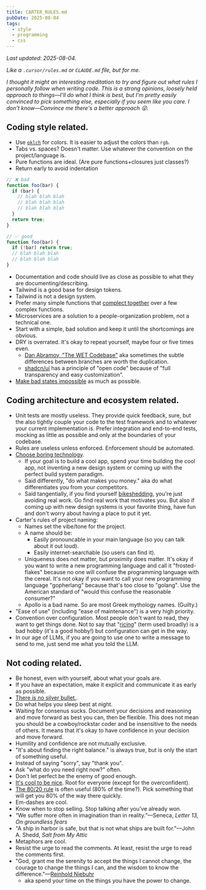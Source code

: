 ```yaml
---
title: CARTER_RULES.md
pubDate: 2025-08-04
tags:
  - style
  - programming
  - css
---
```


_Last updated: 2025-08-04._

_Like a `.cursor/rules.md` or `CLAUDE.md` file, but for me._

_I thought it might an interesting meditation to try and figure out what rules I personally follow when writing code. This is a _strong opinions, loosely held_ approach to things—I'll do what I think is best, but I'm pretty easily convinced to pick something else, especially if you seem like you care. I don't know—Convince me there's a better approach 😜._

## Coding style related.
* Use [`oklch`](https://evilmartians.com/chronicles/oklch-in-css-why-quit-rgb-hsl) for colors. It is easier to adjust the colors than `rgb`.
* Tabs vs. spaces? Doesn't matter. Use whatever the convention on the project/language is.
* Pure functions are ideal. (Are pure functions+closures just classes?)
* Return early to avoid indentation

```js
// ❌ bad
function foo(bar) {
  if (bar) {
    // blah blah blah
    // blah blah blah
    // blah blah blah
  }
  return true;
}

// ✅ good
function foo(bar) {
  if (!bar) return true;
  // blah blah blah
  // blah blah blah
}
```

* Documentation and code should live as close as possible to what they are documenting/describing.
* Tailwind is a good base for design tokens.
* Tailwind is not a design system.
* Prefer many simple functions that [complect together](https://www.infoq.com/presentations/Simple-Made-Easy/) over a few complex functions.
* Microservices are a solution to a people-organization problem, not a technical one.
* Start with a simple, bad solution and keep it until the shortcomings are obvious.
* DRY is overrated. It's okay to repeat yourself, maybe four or five times even.
  * [Dan Abramov, "The WET Codebase"](https://overreacted.io/the-wet-codebase/) aka sometimes the subtle differences between branches are worth the duplication.
  * [shadcn/ui](https://ui.shadcn.com/docs) has a principle of "open code" because of "full transparency and easy customization".
* [Make bad states impossible](https://lexi-lambda.github.io/blog/2019/11/05/parse-don-t-validate/) as much as possible.

## Coding architecture and ecosystem related.
* Unit tests are mostly useless. They provide quick feedback, sure, but the also tightly couple your code to the test framework and to whatever your current implementation is. Prefer integration and end-to-end tests, mocking as little as possible and only at the boundaries of your codebase.
* Rules are useless unless enforced. Enforcement should be automated.
* [Choose boring technology](https://boringtechnology.club/). 
  * If your goal is to build a cool app, spend your time building the cool app, not inventing a new design system or coming up with the perfect build system paradigm. 
  * Said differently, "do what makes you money." aka do what differentiates you from your competitors.
  * Said tangentially, if you find yourself [bikeshedding](https://en.wikipedia.org/wiki/Law_of_triviality), you're just avoiding real work. Go find real work that motivates you. But also if coming up with new design systems is your favorite thing, have fun and don't worry about having a place to put it yet.
* Carter's rules of project naming:
  * Names set the vibe/tone for the project.
  * A name should be:
    * Easily pronouncable in your main language (so you can talk about it out loud).
    * Easily internet-searchable (so users can find it).
  * Uniqueness does not matter, but proximity does matter. It's okay if you want to write a new programming language and call it "frosted-flakes" because no one will confuse the programming language with the cereal. It's not okay if you want to call your new programming language "gopherlang" because that's too close to "golang". Use the American standard of "would this confuse the reasonable consumer?"
  * Apollo is a bad name. So are most Greek mythology names. (Guilty.)
* "Ease of use" (including "ease of maintenance") is a very high priority.
* Convention over configuration. Most people don't want to read, they want to get things done. Not to say that "[ricing](https://www.reddit.com/r/unixporn)" (term used broadly) is a bad hobby (it's a good hobby!) but configuration can get in the way.
* In our age of LLMs, if you are going to use one to write a message to send to me, just send me what you told the LLM.


## Not coding related.
* Be honest, even with yourself, about what your goals are. 
* If you have an expectation, make it explicit and communicate it as early as possible.
* [There is no silver bullet.](https://en.wikipedia.org/wiki/No_Silver_Bullet).
* Do what helps you sleep best at night.
* Waiting for consenus sucks. Document your decisions and reasoning and move forward as best you can, then be flexible. This does not mean you should be a cowboy/rockstar coder and be insensitive to the needs of others. It means that it's okay to have confidence in your decision and move forward. 
* Humility and confidence are not mutually exclusive.
* "It's about finding the right balance." is always true, but is only the start of something useful.
* Instead of saying "sorry", say "thank you".
* Ask "what do you need right now?" often.
* Don't let perfect be the enemy of good enough.
* [It's cool to be nice](https://catskull.net/its-cool-to-be-nice.html). Root for everyone (except for the overconfident).
* [The 80/20 rule](https://en.wikipedia.org/wiki/Pareto_principle) is often useful (80% of the time?). Pick something that will get you 80% of the way there quickly.
* Em-dashes are cool.
* Know when to stop selling. Stop talking after you've already won.
* “We suffer more often in imagination than in reality.”—Seneca, _Letter 13, On groundless fears_
* "A ship in harbor is safe, but that is not what ships are built for."—John A. Shedd, _Salt from My Attic_
* Metaphors are cool.
* Resist the urge to read the comments. At least, resist the urge to read the comments first.
* "God, grant me the serenity to accept the things I cannot change, the courage to change the things I can, and the wisdom to know the difference."—[Reinhold Niebuhr](https://en.wikipedia.org/wiki/Serenity_Prayer)
  * aka spend your time on the things you have the power to change.

